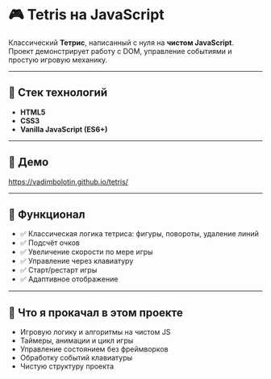 
# 🎮 Tetris на JavaScript

Классический **Тетрис**, написанный с нуля на **чистом JavaScript**.  
Проект демонстрирует работу с DOM, управление событиями и простую игровую механику.

---

## 🚀 Стек технологий

- **HTML5**
- **CSS3**
- **Vanilla JavaScript (ES6+)**

---

## 🔗 Демо  
https://vadimbolotin.github.io/tetris/

---

## 🧩 Функционал

- ✅ Классическая логика тетриса: фигуры, повороты, удаление линий  
- ✅ Подсчёт очков  
- ✅ Увеличение скорости по мере игры  
- ✅ Управление через клавиатуру  
- ✅ Старт/рестарт игры  
- ✅ Адаптивное отображение

---

## 🔧 Что я прокачал в этом проекте

- Игровую логику и алгоритмы на чистом JS  
- Таймеры, анимации и цикл игры  
- Управление состоянием без фреймворков  
- Обработку событий клавиатуры  
- Чистую структуру проекта
